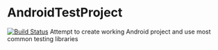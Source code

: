 # AndroidTestProject
[![Build Status](https://travis-ci.org/outlying/AndroidTestProject.svg)](https://travis-ci.org/outlying/AndroidTestProject)
Attempt to create working Android project and use most common testing libraries
